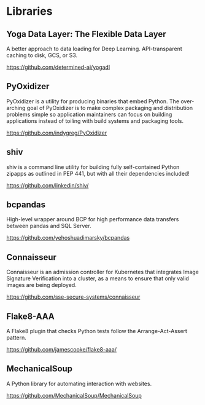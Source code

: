 # Libraries

## Yoga Data Layer: The Flexible Data Layer

A better approach to data loading for Deep Learning. API-transparent caching to disk, GCS, or S3.

<https://github.com/determined-ai/yogadl>

## PyOxidizer

PyOxidizer is a utility for producing binaries that embed Python. The over-arching goal of PyOxidizer is to make complex packaging and distribution problems simple so application maintainers can focus on building applications instead of toiling with build systems and packaging tools.

<https://github.com/indygreg/PyOxidizer>

## shiv


shiv is a command line utility for building fully self-contained Python zipapps as outlined in PEP 441, but with all their dependencies included!

<https://github.com/linkedin/shiv/>

## bcpandas

High-level wrapper around BCP for high performance data transfers between pandas and SQL Server.

<https://github.com/yehoshuadimarsky/bcpandas>

## Connaisseur

Connaisseur is an admission controller for Kubernetes that integrates Image Signature Verification into a cluster, as a means to ensure that only valid images are being deployed.

<https://github.com/sse-secure-systems/connaisseur>

## Flake8-AAA

A Flake8 plugin that checks Python tests follow the Arrange-Act-Assert pattern.

<https://github.com/jamescooke/flake8-aaa/>

## MechanicalSoup

A Python library for automating interaction with websites.

<https://github.com/MechanicalSoup/MechanicalSoup>